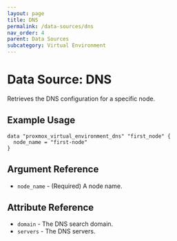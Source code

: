 ```yaml
---
layout: page
title: DNS
permalink: /data-sources/dns
nav_order: 4
parent: Data Sources
subcategory: Virtual Environment
---
```


# Data Source: DNS

Retrieves the DNS configuration for a specific node.

## Example Usage

```
data "proxmox_virtual_environment_dns" "first_node" {
  node_name = "first-node"
}
```

## Argument Reference

* `node_name` - (Required) A node name.

## Attribute Reference

* `domain` - The DNS search domain.
* `servers` - The DNS servers.
